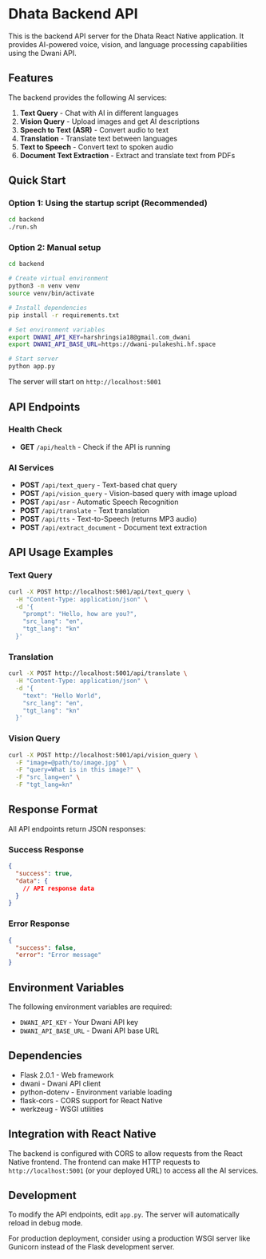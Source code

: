 # Dhata Backend API

This is the backend API server for the Dhata React Native application. It provides AI-powered voice, vision, and language processing capabilities using the Dwani API.

## Features

The backend provides the following AI services:

1. **Text Query** - Chat with AI in different languages
2. **Vision Query** - Upload images and get AI descriptions
3. **Speech to Text (ASR)** - Convert audio to text
4. **Translation** - Translate text between languages  
5. **Text to Speech** - Convert text to spoken audio
6. **Document Text Extraction** - Extract and translate text from PDFs

## Quick Start

### Option 1: Using the startup script (Recommended)
```bash
cd backend
./run.sh
```

### Option 2: Manual setup
```bash
cd backend

# Create virtual environment
python3 -m venv venv
source venv/bin/activate

# Install dependencies
pip install -r requirements.txt

# Set environment variables
export DWANI_API_KEY=harshringsia18@gmail.com_dwani
export DWANI_API_BASE_URL=https://dwani-pulakeshi.hf.space

# Start server
python app.py
```

The server will start on `http://localhost:5001`

## API Endpoints

### Health Check
- **GET** `/api/health` - Check if the API is running

### AI Services
- **POST** `/api/text_query` - Text-based chat query
- **POST** `/api/vision_query` - Vision-based query with image upload
- **POST** `/api/asr` - Automatic Speech Recognition  
- **POST** `/api/translate` - Text translation
- **POST** `/api/tts` - Text-to-Speech (returns MP3 audio)
- **POST** `/api/extract_document` - Document text extraction

## API Usage Examples

### Text Query
```bash
curl -X POST http://localhost:5001/api/text_query \
  -H "Content-Type: application/json" \
  -d '{
    "prompt": "Hello, how are you?",
    "src_lang": "en",
    "tgt_lang": "kn"
  }'
```

### Translation
```bash
curl -X POST http://localhost:5001/api/translate \
  -H "Content-Type: application/json" \
  -d '{
    "text": "Hello World",
    "src_lang": "en", 
    "tgt_lang": "kn"
  }'
```

### Vision Query
```bash
curl -X POST http://localhost:5001/api/vision_query \
  -F "image=@path/to/image.jpg" \
  -F "query=What is in this image?" \
  -F "src_lang=en" \
  -F "tgt_lang=kn"
```

## Response Format

All API endpoints return JSON responses:

### Success Response
```json
{
  "success": true,
  "data": {
    // API response data
  }
}
```

### Error Response  
```json
{
  "success": false,
  "error": "Error message"
}
```

## Environment Variables

The following environment variables are required:

- `DWANI_API_KEY` - Your Dwani API key
- `DWANI_API_BASE_URL` - Dwani API base URL

## Dependencies

- Flask 2.0.1 - Web framework
- dwani - Dwani API client
- python-dotenv - Environment variable loading
- flask-cors - CORS support for React Native
- werkzeug - WSGI utilities

## Integration with React Native

The backend is configured with CORS to allow requests from the React Native frontend. The frontend can make HTTP requests to `http://localhost:5001` (or your deployed URL) to access all the AI services.

## Development

To modify the API endpoints, edit `app.py`. The server will automatically reload in debug mode.

For production deployment, consider using a production WSGI server like Gunicorn instead of the Flask development server. 